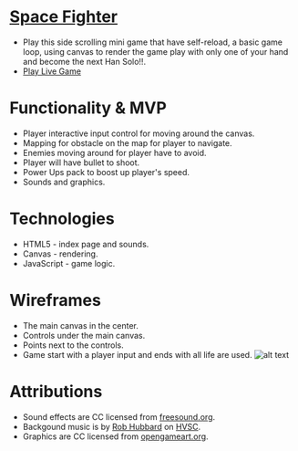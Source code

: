 # [Space Fighter](https://kcsjw.github.io/Space-Fighter/dist/)
  * Play this side scrolling mini game that have self-reload, a basic game loop, using canvas to render the game play with only one of your hand and become the next Han Solo!!.
  * [Play Live Game](https://kcsjw.github.io/Space-Fighter/dist/)

# Functionality & MVP
  * Player interactive input control for moving around the canvas.
  * Mapping for obstacle on the map for player to navigate.
  * Enemies moving around for player have to avoid.
  * Player will have bullet to shoot.
  * Power Ups pack to boost up player's speed.
  * Sounds and graphics.
 
# Technologies
  * HTML5 - index page and sounds.
  * Canvas - rendering.
  * JavaScript - game logic.

# Wireframes
  * The main canvas in the center.
  * Controls under the main canvas.
  * Points next to the controls.
  * Game start with a player input and ends with all life are used.
  ![alt text](https://github.com/KCSJW/hand_solo/blob/master/images/wireframe.png)

# Attributions
  * Sound effects are CC licensed from [freesound.org](https://freesound.org/).
  * Backgound music is by [Rob Hubbard](https://en.wikipedia.org/wiki/Rob_Hubbard) on [HVSC](https://www.hvsc.de/).
  * Graphics are CC licensed from [opengameart.org](https://opengameart.org/).
